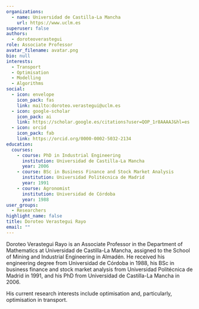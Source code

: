 ```yaml
---
organizations:
  - name: Universidad de Castilla-La Mancha
    url: https://www.uclm.es
superuser: false
authors:
  - doroteoverastegui
role: Associate Professor
avatar_filename: avatar.png
bio: null
interests:
  - Transport
  - Optimisation
  - Modelling
  - Algorithms
social:
  - icon: envelope
    icon_pack: fas
    link: mailto:doroteo.verastegui@uclm.es
  - icon: google-scholar
    icon_pack: ai
    link: https://scholar.google.es/citations?user=QOP_1r8AAAAJ&hl=es
  - icon: orcid
    icon_pack: fab
    link: https://orcid.org/0000-0002-5032-2134
education:
  courses:
    - course: PhD in Industrial Engineering
      institution: Universidad de Castilla-La Mancha
      year: 2006
    - course: BSc in Business Finance and Stock Market Analysis
      institution: Universidad Politécnica de Madrid
      year: 1991
    - course: Agronomist
      institution: Universidad de Córdoba
      year: 1988
user_groups:
  - Researchers
highlight_name: false
title: Doroteo Verastegui Rayo
email: ""
---
```

Doroteo Verastegui Rayo is an Associate Professor in the Department of Mathematics at Universidad de Castilla-La Mancha, assigned to the School of Mining and Industrial Engineering in Almadén. He received his engineering degree from Universidad de Córdoba in 1988, his BSc in business finance and stock market analysis from Universidad Politécnica de Madrid in 1991, and his PhD from  Universidad de Castilla-La Mancha in 2006. 

His current research interests include optimisation and, particularly,  optimisation in transport.